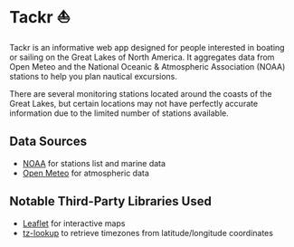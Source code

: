 # Tackr ⛵

Tackr is an informative web app designed for people interested in boating or sailing on the Great Lakes of North America. It aggregates data from Open Meteo and the National Oceanic & Atmospheric Association (NOAA) stations to help you plan nautical excursions.

There are several monitoring stations located around the coasts of the Great Lakes, but certain locations may not have perfectly accurate information due to the limited number of stations available.

## Data Sources

-   [NOAA](https://tidesandcurrents.noaa.gov/web_services_info.html) for stations list and marine data
-   [Open Meteo](https://open-meteo.com/) for atmospheric data

## Notable Third-Party Libraries Used

-   [Leaflet](https://leafletjs.com/) for interactive maps
-   [tz-lookup](https://www.npmjs.com/package/tz-lookup) to retrieve timezones from latitude/longitude coordinates
